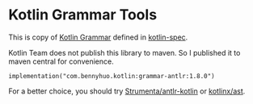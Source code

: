 # Kotlin Grammar Tools

This is copy of [Kotlin Grammar](https://github.com/Kotlin/kotlin-spec/tree/release/grammar) defined in [kotlin-spec](https://github.com/Kotlin/kotlin-spec).

Kotlin Team does not publish this library to maven. So I published it to maven central for convenience.

```
implementation("com.bennyhuo.kotlin:grammar-antlr:1.8.0")
```

For a better choice, you should try [Strumenta/antlr-kotlin](https://github.com/Strumenta/antlr-kotlin) or [kotlinx/ast](https://github.com/kotlinx/ast).

